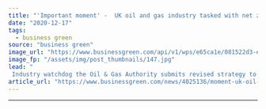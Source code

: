 ```yaml
---
title: "'Important moment' -  UK oil and gas industry tasked with net zero obligations"
date: "2020-12-17"
tags: 
  - business green
source: "business green"
image_url: "https://www.businessgreen.com/api/v1/wps/e65ca1e/081522d3-ed69-42a5-aad3-cff3601ce4eb/1/Semi-Submersible-Oil-Rig-at-Cromarty-Firth-Scotland-iStock-636942146-185x114.jpg"
image_fp: "/assets/img/post_thumbnails/147.jpg"
lead: "
 Industry watchdog the Oil & Gas Authority submits revised strategy to Parliament that for the first time includes obligation for sector to support pursuit of UK's 2050 net zero goal ..."
article_url: "https://www.businessgreen.com/news/4025136/moment-uk-oil-gas-industry-tasked-net-zero-obligations"
---
```


---
